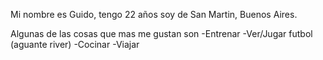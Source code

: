 Mi nombre es Guido, tengo 22 años soy de San Martin, Buenos Aires.

Algunas de las cosas que mas me gustan son
-Entrenar
-Ver/Jugar futbol (aguante river)
-Cocinar
-Viajar
